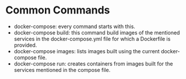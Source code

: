 # Common Commands
- docker-compose: every command starts with this.
- docker-compose build: this command build images of the mentioned services in the docker-compose.yml file for which a Dockerfile is provided.
- docker-compose images: lists images built using the current docker-compose file.
- docker-compose run: creates containers from images built for the services mentioned in the compose file.